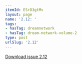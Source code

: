 ```yaml
---
itemId: ESrD3gtMv
layout: page
name: '2.12: '
tags:
- hasTag: dreamnetwork
- hasTag: dream-network-volume-2
type: post
urlSlug: '2.12'
---
```

<a href="files/pdfs/Volume_2/2.12-Dream-Craft-Volume-2-No-12.pdf" download="">Download issue 2.12</a>